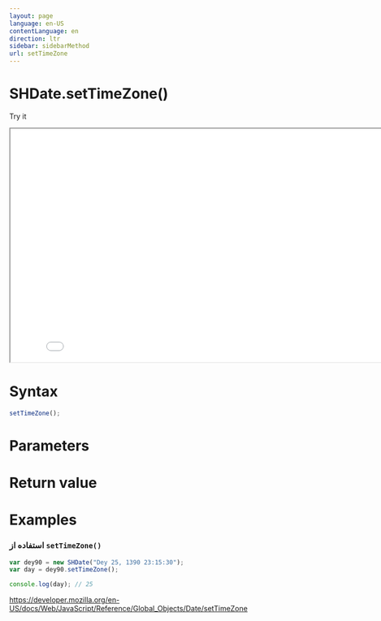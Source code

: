 ```yaml
---
layout: page
language: en-US
contentLanguage: en
direction: ltr
sidebar: sidebarMethod
url: setTimeZone
---
```


# SHDate.setTimeZone()

Try it

<iframe style="width: 830px; height: 460px;" src="/SHDateTime-js/examples/live.html?function=setTimeZone" title="MDN Web Docs Interactive Example" loading="lazy"></iframe>
<br/>

# Syntax

```js
setTimeZone();
```

# Parameters

# Return value

# Examples

### استفاده از <code dir="ltr">setTimeZone()</code>

```js
var dey90 = new SHDate("Dey 25, 1390 23:15:30");
var day = dey90.setTimeZone();

console.log(day); // 25
```

https://developer.mozilla.org/en-US/docs/Web/JavaScript/Reference/Global_Objects/Date/setTimeZone
